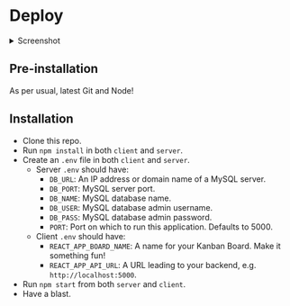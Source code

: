 # Deploy

<details>
	<summary>Screenshot</summary>
	<img src="https://i.imgur.com/zjLv7UI.jpg" alt="Dashboard"/>
</details>

## Pre-installation

As per usual, latest Git and Node!

## Installation

* Clone this repo.
* Run `npm install` in both `client` and `server`.
* Create an `.env` file in both `client` and `server`.
	* Server `.env` should have:
		* `DB_URL`: An IP address or domain name of a MySQL server.
		* `DB_PORT`: MySQL server port.
		* `DB_NAME`: MySQL database name.
		* `DB_USER`: MySQL database admin username.
		* `DB_PASS`: MySQL database admin password.
		* `PORT`: Port on which to run this application. Defaults to 5000.
	* Client `.env` should have:
		* `REACT_APP_BOARD_NAME`: A name for your Kanban Board. Make it something fun!
		* `REACT_APP_API_URL`: A URL leading to your backend, e.g. `http://localhost:5000`.
* Run `npm start` from both `server` and `client`.
* Have a blast.
